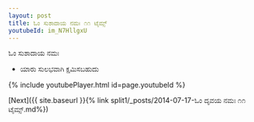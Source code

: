 ```yaml
---
layout: post
title: ಓಂ ಸುಶಾದಾಯ ನಮಃ ೧೧ ಟೈಮ್ಸ್
youtubeId: im_N7HllgxU
---
```

 
 
 ಓಂ ಸುಶಾದಾಯ ನಮಃ  
 
 -  ಯಾರು ಸುಲಭವಾಗಿ ಕ್ಷಮಿಸಬಹುದು 
 
  
 
  
 
 
 
 
 
 


{% include youtubePlayer.html id=page.youtubeId %}
 
[Next]({{ site.baseurl }}{% link  split1/_posts/2014-07-17-ಓಂ ದೃವಯ ನಮಃ ೧೧ ಟೈಮ್ಸ್.md%})
 
